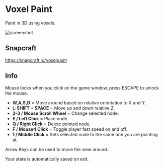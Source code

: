 # Voxel Paint
Paint in 3D using voxels.

![screenshot](https://dashboard.snapcraft.io/site_media/appmedia/2023/07/Screenshot_2023-07-07_01-56-44_oXveCB3.png)

## Snapcraft
https://snapcraft.io/voxelpaint

## Info
Mouse locks when you click on the game window, press ESCAPE to unlock the mouse.

* **W,A,S,D** = Move around based on relative orientation to X and Y.
* **L-SHIFT + SPACE** = Move up and down relative Z.
* **2-3 / Mouse Scroll Wheel** = Change selected node.
* **E / Left Click** = Place node.
* **Q / Right Click** = Delete pointed node.
* **F / Mouse4 Click** = Toggle player fast speed on and off.
* **1 / Middle Click** = Sets selected node to the same one you are pointing at.

Arrow Keys can be used to move the view around.

Your state is automatically saved on exit.
